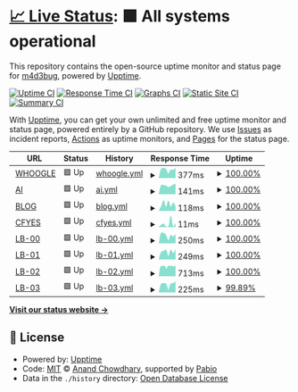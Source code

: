 # [📈 Live Status](https://upptime-prod.madebug.net): <!--live status--> **🟩 All systems operational**

This repository contains the open-source uptime monitor and status page for [m4d3bug](https://blog.madebug.net), powered by [Upptime](https://github.com/upptime/upptime).

[![Uptime CI](https://github.com/m4d3bug/upptime-prod/workflows/Uptime%20CI/badge.svg)](https://github.com/m4d3bug/upptime-prod/actions?query=workflow%3A%22Uptime+CI%22)
[![Response Time CI](https://github.com/m4d3bug/upptime-prod/workflows/Response%20Time%20CI/badge.svg)](https://github.com/m4d3bug/upptime-prod/actions?query=workflow%3A%22Response+Time+CI%22)
[![Graphs CI](https://github.com/m4d3bug/upptime-prod/workflows/Graphs%20CI/badge.svg)](https://github.com/m4d3bug/upptime-prod/actions?query=workflow%3A%22Graphs+CI%22)
[![Static Site CI](https://github.com/m4d3bug/upptime-prod/workflows/Static%20Site%20CI/badge.svg)](https://github.com/m4d3bug/upptime-prod/actions?query=workflow%3A%22Static+Site+CI%22)
[![Summary CI](https://github.com/m4d3bug/upptime-prod/workflows/Summary%20CI/badge.svg)](https://github.com/m4d3bug/upptime-prod/actions?query=workflow%3A%22Summary+CI%22)

With [Upptime](https://upptime.js.org), you can get your own unlimited and free uptime monitor and status page, powered entirely by a GitHub repository. We use [Issues](https://github.com/m4d3bug/upptime-prod/issues) as incident reports, [Actions](https://github.com/m4d3bug/upptime-prod/actions) as uptime monitors, and [Pages](https://upptime-prod.madebug.net) for the status page.

<!--start: status pages-->
<!-- This summary is generated by Upptime (https://github.com/upptime/upptime) -->
<!-- Do not edit this manually, your changes will be overwritten -->
<!-- prettier-ignore -->
| URL | Status | History | Response Time | Uptime |
| --- | ------ | ------- | ------------- | ------ |
| <img alt="" src="https://icons.duckduckgo.com/ip3/whoogle.madebug.net.ico" height="13"> [WHOOGLE](https://whoogle.madebug.net) | 🟩 Up | [whoogle.yml](https://github.com/m4d3bug/upptime-prod/commits/HEAD/history/whoogle.yml) | <details><summary><img alt="Response time graph" src="./graphs/whoogle/response-time-week.png" height="20"> 377ms</summary><br><a href="https://upptime-prod.madebug.net/history/whoogle"><img alt="Response time 711" src="https://img.shields.io/endpoint?url=https%3A%2F%2Fraw.githubusercontent.com%2Fm4d3bug%2Fupptime-prod%2FHEAD%2Fapi%2Fwhoogle%2Fresponse-time.json"></a><br><a href="https://upptime-prod.madebug.net/history/whoogle"><img alt="24-hour response time 452" src="https://img.shields.io/endpoint?url=https%3A%2F%2Fraw.githubusercontent.com%2Fm4d3bug%2Fupptime-prod%2FHEAD%2Fapi%2Fwhoogle%2Fresponse-time-day.json"></a><br><a href="https://upptime-prod.madebug.net/history/whoogle"><img alt="7-day response time 377" src="https://img.shields.io/endpoint?url=https%3A%2F%2Fraw.githubusercontent.com%2Fm4d3bug%2Fupptime-prod%2FHEAD%2Fapi%2Fwhoogle%2Fresponse-time-week.json"></a><br><a href="https://upptime-prod.madebug.net/history/whoogle"><img alt="30-day response time 341" src="https://img.shields.io/endpoint?url=https%3A%2F%2Fraw.githubusercontent.com%2Fm4d3bug%2Fupptime-prod%2FHEAD%2Fapi%2Fwhoogle%2Fresponse-time-month.json"></a><br><a href="https://upptime-prod.madebug.net/history/whoogle"><img alt="1-year response time 711" src="https://img.shields.io/endpoint?url=https%3A%2F%2Fraw.githubusercontent.com%2Fm4d3bug%2Fupptime-prod%2FHEAD%2Fapi%2Fwhoogle%2Fresponse-time-year.json"></a></details> | <details><summary><a href="https://upptime-prod.madebug.net/history/whoogle">100.00%</a></summary><a href="https://upptime-prod.madebug.net/history/whoogle"><img alt="All-time uptime 99.99%" src="https://img.shields.io/endpoint?url=https%3A%2F%2Fraw.githubusercontent.com%2Fm4d3bug%2Fupptime-prod%2FHEAD%2Fapi%2Fwhoogle%2Fuptime.json"></a><br><a href="https://upptime-prod.madebug.net/history/whoogle"><img alt="24-hour uptime 100.00%" src="https://img.shields.io/endpoint?url=https%3A%2F%2Fraw.githubusercontent.com%2Fm4d3bug%2Fupptime-prod%2FHEAD%2Fapi%2Fwhoogle%2Fuptime-day.json"></a><br><a href="https://upptime-prod.madebug.net/history/whoogle"><img alt="7-day uptime 100.00%" src="https://img.shields.io/endpoint?url=https%3A%2F%2Fraw.githubusercontent.com%2Fm4d3bug%2Fupptime-prod%2FHEAD%2Fapi%2Fwhoogle%2Fuptime-week.json"></a><br><a href="https://upptime-prod.madebug.net/history/whoogle"><img alt="30-day uptime 99.96%" src="https://img.shields.io/endpoint?url=https%3A%2F%2Fraw.githubusercontent.com%2Fm4d3bug%2Fupptime-prod%2FHEAD%2Fapi%2Fwhoogle%2Fuptime-month.json"></a><br><a href="https://upptime-prod.madebug.net/history/whoogle"><img alt="1-year uptime 99.99%" src="https://img.shields.io/endpoint?url=https%3A%2F%2Fraw.githubusercontent.com%2Fm4d3bug%2Fupptime-prod%2FHEAD%2Fapi%2Fwhoogle%2Fuptime-year.json"></a></details>
| <img alt="" src="https://icons.duckduckgo.com/ip3/ai.madebug.net.ico" height="13"> [AI](https://ai.madebug.net) | 🟩 Up | [ai.yml](https://github.com/m4d3bug/upptime-prod/commits/HEAD/history/ai.yml) | <details><summary><img alt="Response time graph" src="./graphs/ai/response-time-week.png" height="20"> 141ms</summary><br><a href="https://upptime-prod.madebug.net/history/ai"><img alt="Response time 156" src="https://img.shields.io/endpoint?url=https%3A%2F%2Fraw.githubusercontent.com%2Fm4d3bug%2Fupptime-prod%2FHEAD%2Fapi%2Fai%2Fresponse-time.json"></a><br><a href="https://upptime-prod.madebug.net/history/ai"><img alt="24-hour response time 167" src="https://img.shields.io/endpoint?url=https%3A%2F%2Fraw.githubusercontent.com%2Fm4d3bug%2Fupptime-prod%2FHEAD%2Fapi%2Fai%2Fresponse-time-day.json"></a><br><a href="https://upptime-prod.madebug.net/history/ai"><img alt="7-day response time 141" src="https://img.shields.io/endpoint?url=https%3A%2F%2Fraw.githubusercontent.com%2Fm4d3bug%2Fupptime-prod%2FHEAD%2Fapi%2Fai%2Fresponse-time-week.json"></a><br><a href="https://upptime-prod.madebug.net/history/ai"><img alt="30-day response time 175" src="https://img.shields.io/endpoint?url=https%3A%2F%2Fraw.githubusercontent.com%2Fm4d3bug%2Fupptime-prod%2FHEAD%2Fapi%2Fai%2Fresponse-time-month.json"></a><br><a href="https://upptime-prod.madebug.net/history/ai"><img alt="1-year response time 156" src="https://img.shields.io/endpoint?url=https%3A%2F%2Fraw.githubusercontent.com%2Fm4d3bug%2Fupptime-prod%2FHEAD%2Fapi%2Fai%2Fresponse-time-year.json"></a></details> | <details><summary><a href="https://upptime-prod.madebug.net/history/ai">100.00%</a></summary><a href="https://upptime-prod.madebug.net/history/ai"><img alt="All-time uptime 100.00%" src="https://img.shields.io/endpoint?url=https%3A%2F%2Fraw.githubusercontent.com%2Fm4d3bug%2Fupptime-prod%2FHEAD%2Fapi%2Fai%2Fuptime.json"></a><br><a href="https://upptime-prod.madebug.net/history/ai"><img alt="24-hour uptime 100.00%" src="https://img.shields.io/endpoint?url=https%3A%2F%2Fraw.githubusercontent.com%2Fm4d3bug%2Fupptime-prod%2FHEAD%2Fapi%2Fai%2Fuptime-day.json"></a><br><a href="https://upptime-prod.madebug.net/history/ai"><img alt="7-day uptime 100.00%" src="https://img.shields.io/endpoint?url=https%3A%2F%2Fraw.githubusercontent.com%2Fm4d3bug%2Fupptime-prod%2FHEAD%2Fapi%2Fai%2Fuptime-week.json"></a><br><a href="https://upptime-prod.madebug.net/history/ai"><img alt="30-day uptime 100.00%" src="https://img.shields.io/endpoint?url=https%3A%2F%2Fraw.githubusercontent.com%2Fm4d3bug%2Fupptime-prod%2FHEAD%2Fapi%2Fai%2Fuptime-month.json"></a><br><a href="https://upptime-prod.madebug.net/history/ai"><img alt="1-year uptime 100.00%" src="https://img.shields.io/endpoint?url=https%3A%2F%2Fraw.githubusercontent.com%2Fm4d3bug%2Fupptime-prod%2FHEAD%2Fapi%2Fai%2Fuptime-year.json"></a></details>
| <img alt="" src="https://icons.duckduckgo.com/ip3/blog.madebug.net.ico" height="13"> [BLOG](https://blog.madebug.net) | 🟩 Up | [blog.yml](https://github.com/m4d3bug/upptime-prod/commits/HEAD/history/blog.yml) | <details><summary><img alt="Response time graph" src="./graphs/blog/response-time-week.png" height="20"> 118ms</summary><br><a href="https://upptime-prod.madebug.net/history/blog"><img alt="Response time 183" src="https://img.shields.io/endpoint?url=https%3A%2F%2Fraw.githubusercontent.com%2Fm4d3bug%2Fupptime-prod%2FHEAD%2Fapi%2Fblog%2Fresponse-time.json"></a><br><a href="https://upptime-prod.madebug.net/history/blog"><img alt="24-hour response time 85" src="https://img.shields.io/endpoint?url=https%3A%2F%2Fraw.githubusercontent.com%2Fm4d3bug%2Fupptime-prod%2FHEAD%2Fapi%2Fblog%2Fresponse-time-day.json"></a><br><a href="https://upptime-prod.madebug.net/history/blog"><img alt="7-day response time 118" src="https://img.shields.io/endpoint?url=https%3A%2F%2Fraw.githubusercontent.com%2Fm4d3bug%2Fupptime-prod%2FHEAD%2Fapi%2Fblog%2Fresponse-time-week.json"></a><br><a href="https://upptime-prod.madebug.net/history/blog"><img alt="30-day response time 146" src="https://img.shields.io/endpoint?url=https%3A%2F%2Fraw.githubusercontent.com%2Fm4d3bug%2Fupptime-prod%2FHEAD%2Fapi%2Fblog%2Fresponse-time-month.json"></a><br><a href="https://upptime-prod.madebug.net/history/blog"><img alt="1-year response time 183" src="https://img.shields.io/endpoint?url=https%3A%2F%2Fraw.githubusercontent.com%2Fm4d3bug%2Fupptime-prod%2FHEAD%2Fapi%2Fblog%2Fresponse-time-year.json"></a></details> | <details><summary><a href="https://upptime-prod.madebug.net/history/blog">100.00%</a></summary><a href="https://upptime-prod.madebug.net/history/blog"><img alt="All-time uptime 100.00%" src="https://img.shields.io/endpoint?url=https%3A%2F%2Fraw.githubusercontent.com%2Fm4d3bug%2Fupptime-prod%2FHEAD%2Fapi%2Fblog%2Fuptime.json"></a><br><a href="https://upptime-prod.madebug.net/history/blog"><img alt="24-hour uptime 100.00%" src="https://img.shields.io/endpoint?url=https%3A%2F%2Fraw.githubusercontent.com%2Fm4d3bug%2Fupptime-prod%2FHEAD%2Fapi%2Fblog%2Fuptime-day.json"></a><br><a href="https://upptime-prod.madebug.net/history/blog"><img alt="7-day uptime 100.00%" src="https://img.shields.io/endpoint?url=https%3A%2F%2Fraw.githubusercontent.com%2Fm4d3bug%2Fupptime-prod%2FHEAD%2Fapi%2Fblog%2Fuptime-week.json"></a><br><a href="https://upptime-prod.madebug.net/history/blog"><img alt="30-day uptime 100.00%" src="https://img.shields.io/endpoint?url=https%3A%2F%2Fraw.githubusercontent.com%2Fm4d3bug%2Fupptime-prod%2FHEAD%2Fapi%2Fblog%2Fuptime-month.json"></a><br><a href="https://upptime-prod.madebug.net/history/blog"><img alt="1-year uptime 100.00%" src="https://img.shields.io/endpoint?url=https%3A%2F%2Fraw.githubusercontent.com%2Fm4d3bug%2Fupptime-prod%2FHEAD%2Fapi%2Fblog%2Fuptime-year.json"></a></details>
| <img alt="" src="https://icons.duckduckgo.com/ip3/null.ico" height="13"> [CFYES](cfyes.m4d3bug.com) | 🟩 Up | [cfyes.yml](https://github.com/m4d3bug/upptime-prod/commits/HEAD/history/cfyes.yml) | <details><summary><img alt="Response time graph" src="./graphs/cfyes/response-time-week.png" height="20"> 11ms</summary><br><a href="https://upptime-prod.madebug.net/history/cfyes"><img alt="Response time 15" src="https://img.shields.io/endpoint?url=https%3A%2F%2Fraw.githubusercontent.com%2Fm4d3bug%2Fupptime-prod%2FHEAD%2Fapi%2Fcfyes%2Fresponse-time.json"></a><br><a href="https://upptime-prod.madebug.net/history/cfyes"><img alt="24-hour response time 13" src="https://img.shields.io/endpoint?url=https%3A%2F%2Fraw.githubusercontent.com%2Fm4d3bug%2Fupptime-prod%2FHEAD%2Fapi%2Fcfyes%2Fresponse-time-day.json"></a><br><a href="https://upptime-prod.madebug.net/history/cfyes"><img alt="7-day response time 11" src="https://img.shields.io/endpoint?url=https%3A%2F%2Fraw.githubusercontent.com%2Fm4d3bug%2Fupptime-prod%2FHEAD%2Fapi%2Fcfyes%2Fresponse-time-week.json"></a><br><a href="https://upptime-prod.madebug.net/history/cfyes"><img alt="30-day response time 15" src="https://img.shields.io/endpoint?url=https%3A%2F%2Fraw.githubusercontent.com%2Fm4d3bug%2Fupptime-prod%2FHEAD%2Fapi%2Fcfyes%2Fresponse-time-month.json"></a><br><a href="https://upptime-prod.madebug.net/history/cfyes"><img alt="1-year response time 15" src="https://img.shields.io/endpoint?url=https%3A%2F%2Fraw.githubusercontent.com%2Fm4d3bug%2Fupptime-prod%2FHEAD%2Fapi%2Fcfyes%2Fresponse-time-year.json"></a></details> | <details><summary><a href="https://upptime-prod.madebug.net/history/cfyes">100.00%</a></summary><a href="https://upptime-prod.madebug.net/history/cfyes"><img alt="All-time uptime 100.00%" src="https://img.shields.io/endpoint?url=https%3A%2F%2Fraw.githubusercontent.com%2Fm4d3bug%2Fupptime-prod%2FHEAD%2Fapi%2Fcfyes%2Fuptime.json"></a><br><a href="https://upptime-prod.madebug.net/history/cfyes"><img alt="24-hour uptime 100.00%" src="https://img.shields.io/endpoint?url=https%3A%2F%2Fraw.githubusercontent.com%2Fm4d3bug%2Fupptime-prod%2FHEAD%2Fapi%2Fcfyes%2Fuptime-day.json"></a><br><a href="https://upptime-prod.madebug.net/history/cfyes"><img alt="7-day uptime 100.00%" src="https://img.shields.io/endpoint?url=https%3A%2F%2Fraw.githubusercontent.com%2Fm4d3bug%2Fupptime-prod%2FHEAD%2Fapi%2Fcfyes%2Fuptime-week.json"></a><br><a href="https://upptime-prod.madebug.net/history/cfyes"><img alt="30-day uptime 100.00%" src="https://img.shields.io/endpoint?url=https%3A%2F%2Fraw.githubusercontent.com%2Fm4d3bug%2Fupptime-prod%2FHEAD%2Fapi%2Fcfyes%2Fuptime-month.json"></a><br><a href="https://upptime-prod.madebug.net/history/cfyes"><img alt="1-year uptime 100.00%" src="https://img.shields.io/endpoint?url=https%3A%2F%2Fraw.githubusercontent.com%2Fm4d3bug%2Fupptime-prod%2FHEAD%2Fapi%2Fcfyes%2Fuptime-year.json"></a></details>
| <img alt="" src="https://icons.duckduckgo.com/ip3/lb-00.m4d3bug.com.ico" height="13"> [LB-00](https://lb-00.m4d3bug.com/check) | 🟩 Up | [lb-00.yml](https://github.com/m4d3bug/upptime-prod/commits/HEAD/history/lb-00.yml) | <details><summary><img alt="Response time graph" src="./graphs/lb-00/response-time-week.png" height="20"> 250ms</summary><br><a href="https://upptime-prod.madebug.net/history/lb-00"><img alt="Response time 1645" src="https://img.shields.io/endpoint?url=https%3A%2F%2Fraw.githubusercontent.com%2Fm4d3bug%2Fupptime-prod%2FHEAD%2Fapi%2Flb-00%2Fresponse-time.json"></a><br><a href="https://upptime-prod.madebug.net/history/lb-00"><img alt="24-hour response time 283" src="https://img.shields.io/endpoint?url=https%3A%2F%2Fraw.githubusercontent.com%2Fm4d3bug%2Fupptime-prod%2FHEAD%2Fapi%2Flb-00%2Fresponse-time-day.json"></a><br><a href="https://upptime-prod.madebug.net/history/lb-00"><img alt="7-day response time 250" src="https://img.shields.io/endpoint?url=https%3A%2F%2Fraw.githubusercontent.com%2Fm4d3bug%2Fupptime-prod%2FHEAD%2Fapi%2Flb-00%2Fresponse-time-week.json"></a><br><a href="https://upptime-prod.madebug.net/history/lb-00"><img alt="30-day response time 227" src="https://img.shields.io/endpoint?url=https%3A%2F%2Fraw.githubusercontent.com%2Fm4d3bug%2Fupptime-prod%2FHEAD%2Fapi%2Flb-00%2Fresponse-time-month.json"></a><br><a href="https://upptime-prod.madebug.net/history/lb-00"><img alt="1-year response time 1645" src="https://img.shields.io/endpoint?url=https%3A%2F%2Fraw.githubusercontent.com%2Fm4d3bug%2Fupptime-prod%2FHEAD%2Fapi%2Flb-00%2Fresponse-time-year.json"></a></details> | <details><summary><a href="https://upptime-prod.madebug.net/history/lb-00">100.00%</a></summary><a href="https://upptime-prod.madebug.net/history/lb-00"><img alt="All-time uptime 97.25%" src="https://img.shields.io/endpoint?url=https%3A%2F%2Fraw.githubusercontent.com%2Fm4d3bug%2Fupptime-prod%2FHEAD%2Fapi%2Flb-00%2Fuptime.json"></a><br><a href="https://upptime-prod.madebug.net/history/lb-00"><img alt="24-hour uptime 100.00%" src="https://img.shields.io/endpoint?url=https%3A%2F%2Fraw.githubusercontent.com%2Fm4d3bug%2Fupptime-prod%2FHEAD%2Fapi%2Flb-00%2Fuptime-day.json"></a><br><a href="https://upptime-prod.madebug.net/history/lb-00"><img alt="7-day uptime 100.00%" src="https://img.shields.io/endpoint?url=https%3A%2F%2Fraw.githubusercontent.com%2Fm4d3bug%2Fupptime-prod%2FHEAD%2Fapi%2Flb-00%2Fuptime-week.json"></a><br><a href="https://upptime-prod.madebug.net/history/lb-00"><img alt="30-day uptime 100.00%" src="https://img.shields.io/endpoint?url=https%3A%2F%2Fraw.githubusercontent.com%2Fm4d3bug%2Fupptime-prod%2FHEAD%2Fapi%2Flb-00%2Fuptime-month.json"></a><br><a href="https://upptime-prod.madebug.net/history/lb-00"><img alt="1-year uptime 97.25%" src="https://img.shields.io/endpoint?url=https%3A%2F%2Fraw.githubusercontent.com%2Fm4d3bug%2Fupptime-prod%2FHEAD%2Fapi%2Flb-00%2Fuptime-year.json"></a></details>
| <img alt="" src="https://icons.duckduckgo.com/ip3/lb-01.m4d3bug.com.ico" height="13"> [LB-01](https://lb-01.m4d3bug.com/check) | 🟩 Up | [lb-01.yml](https://github.com/m4d3bug/upptime-prod/commits/HEAD/history/lb-01.yml) | <details><summary><img alt="Response time graph" src="./graphs/lb-01/response-time-week.png" height="20"> 249ms</summary><br><a href="https://upptime-prod.madebug.net/history/lb-01"><img alt="Response time 1240" src="https://img.shields.io/endpoint?url=https%3A%2F%2Fraw.githubusercontent.com%2Fm4d3bug%2Fupptime-prod%2FHEAD%2Fapi%2Flb-01%2Fresponse-time.json"></a><br><a href="https://upptime-prod.madebug.net/history/lb-01"><img alt="24-hour response time 319" src="https://img.shields.io/endpoint?url=https%3A%2F%2Fraw.githubusercontent.com%2Fm4d3bug%2Fupptime-prod%2FHEAD%2Fapi%2Flb-01%2Fresponse-time-day.json"></a><br><a href="https://upptime-prod.madebug.net/history/lb-01"><img alt="7-day response time 249" src="https://img.shields.io/endpoint?url=https%3A%2F%2Fraw.githubusercontent.com%2Fm4d3bug%2Fupptime-prod%2FHEAD%2Fapi%2Flb-01%2Fresponse-time-week.json"></a><br><a href="https://upptime-prod.madebug.net/history/lb-01"><img alt="30-day response time 216" src="https://img.shields.io/endpoint?url=https%3A%2F%2Fraw.githubusercontent.com%2Fm4d3bug%2Fupptime-prod%2FHEAD%2Fapi%2Flb-01%2Fresponse-time-month.json"></a><br><a href="https://upptime-prod.madebug.net/history/lb-01"><img alt="1-year response time 1240" src="https://img.shields.io/endpoint?url=https%3A%2F%2Fraw.githubusercontent.com%2Fm4d3bug%2Fupptime-prod%2FHEAD%2Fapi%2Flb-01%2Fresponse-time-year.json"></a></details> | <details><summary><a href="https://upptime-prod.madebug.net/history/lb-01">100.00%</a></summary><a href="https://upptime-prod.madebug.net/history/lb-01"><img alt="All-time uptime 96.92%" src="https://img.shields.io/endpoint?url=https%3A%2F%2Fraw.githubusercontent.com%2Fm4d3bug%2Fupptime-prod%2FHEAD%2Fapi%2Flb-01%2Fuptime.json"></a><br><a href="https://upptime-prod.madebug.net/history/lb-01"><img alt="24-hour uptime 100.00%" src="https://img.shields.io/endpoint?url=https%3A%2F%2Fraw.githubusercontent.com%2Fm4d3bug%2Fupptime-prod%2FHEAD%2Fapi%2Flb-01%2Fuptime-day.json"></a><br><a href="https://upptime-prod.madebug.net/history/lb-01"><img alt="7-day uptime 100.00%" src="https://img.shields.io/endpoint?url=https%3A%2F%2Fraw.githubusercontent.com%2Fm4d3bug%2Fupptime-prod%2FHEAD%2Fapi%2Flb-01%2Fuptime-week.json"></a><br><a href="https://upptime-prod.madebug.net/history/lb-01"><img alt="30-day uptime 100.00%" src="https://img.shields.io/endpoint?url=https%3A%2F%2Fraw.githubusercontent.com%2Fm4d3bug%2Fupptime-prod%2FHEAD%2Fapi%2Flb-01%2Fuptime-month.json"></a><br><a href="https://upptime-prod.madebug.net/history/lb-01"><img alt="1-year uptime 96.92%" src="https://img.shields.io/endpoint?url=https%3A%2F%2Fraw.githubusercontent.com%2Fm4d3bug%2Fupptime-prod%2FHEAD%2Fapi%2Flb-01%2Fuptime-year.json"></a></details>
| <img alt="" src="https://icons.duckduckgo.com/ip3/lb-02.m4d3bug.com.ico" height="13"> [LB-02](https://lb-02.m4d3bug.com/check) | 🟩 Up | [lb-02.yml](https://github.com/m4d3bug/upptime-prod/commits/HEAD/history/lb-02.yml) | <details><summary><img alt="Response time graph" src="./graphs/lb-02/response-time-week.png" height="20"> 713ms</summary><br><a href="https://upptime-prod.madebug.net/history/lb-02"><img alt="Response time 962" src="https://img.shields.io/endpoint?url=https%3A%2F%2Fraw.githubusercontent.com%2Fm4d3bug%2Fupptime-prod%2FHEAD%2Fapi%2Flb-02%2Fresponse-time.json"></a><br><a href="https://upptime-prod.madebug.net/history/lb-02"><img alt="24-hour response time 775" src="https://img.shields.io/endpoint?url=https%3A%2F%2Fraw.githubusercontent.com%2Fm4d3bug%2Fupptime-prod%2FHEAD%2Fapi%2Flb-02%2Fresponse-time-day.json"></a><br><a href="https://upptime-prod.madebug.net/history/lb-02"><img alt="7-day response time 713" src="https://img.shields.io/endpoint?url=https%3A%2F%2Fraw.githubusercontent.com%2Fm4d3bug%2Fupptime-prod%2FHEAD%2Fapi%2Flb-02%2Fresponse-time-week.json"></a><br><a href="https://upptime-prod.madebug.net/history/lb-02"><img alt="30-day response time 668" src="https://img.shields.io/endpoint?url=https%3A%2F%2Fraw.githubusercontent.com%2Fm4d3bug%2Fupptime-prod%2FHEAD%2Fapi%2Flb-02%2Fresponse-time-month.json"></a><br><a href="https://upptime-prod.madebug.net/history/lb-02"><img alt="1-year response time 962" src="https://img.shields.io/endpoint?url=https%3A%2F%2Fraw.githubusercontent.com%2Fm4d3bug%2Fupptime-prod%2FHEAD%2Fapi%2Flb-02%2Fresponse-time-year.json"></a></details> | <details><summary><a href="https://upptime-prod.madebug.net/history/lb-02">100.00%</a></summary><a href="https://upptime-prod.madebug.net/history/lb-02"><img alt="All-time uptime 99.68%" src="https://img.shields.io/endpoint?url=https%3A%2F%2Fraw.githubusercontent.com%2Fm4d3bug%2Fupptime-prod%2FHEAD%2Fapi%2Flb-02%2Fuptime.json"></a><br><a href="https://upptime-prod.madebug.net/history/lb-02"><img alt="24-hour uptime 100.00%" src="https://img.shields.io/endpoint?url=https%3A%2F%2Fraw.githubusercontent.com%2Fm4d3bug%2Fupptime-prod%2FHEAD%2Fapi%2Flb-02%2Fuptime-day.json"></a><br><a href="https://upptime-prod.madebug.net/history/lb-02"><img alt="7-day uptime 100.00%" src="https://img.shields.io/endpoint?url=https%3A%2F%2Fraw.githubusercontent.com%2Fm4d3bug%2Fupptime-prod%2FHEAD%2Fapi%2Flb-02%2Fuptime-week.json"></a><br><a href="https://upptime-prod.madebug.net/history/lb-02"><img alt="30-day uptime 100.00%" src="https://img.shields.io/endpoint?url=https%3A%2F%2Fraw.githubusercontent.com%2Fm4d3bug%2Fupptime-prod%2FHEAD%2Fapi%2Flb-02%2Fuptime-month.json"></a><br><a href="https://upptime-prod.madebug.net/history/lb-02"><img alt="1-year uptime 99.68%" src="https://img.shields.io/endpoint?url=https%3A%2F%2Fraw.githubusercontent.com%2Fm4d3bug%2Fupptime-prod%2FHEAD%2Fapi%2Flb-02%2Fuptime-year.json"></a></details>
| <img alt="" src="https://icons.duckduckgo.com/ip3/lb-03.m4d3bug.com.ico" height="13"> [LB-03](https://lb-03.m4d3bug.com/check) | 🟩 Up | [lb-03.yml](https://github.com/m4d3bug/upptime-prod/commits/HEAD/history/lb-03.yml) | <details><summary><img alt="Response time graph" src="./graphs/lb-03/response-time-week.png" height="20"> 225ms</summary><br><a href="https://upptime-prod.madebug.net/history/lb-03"><img alt="Response time 216" src="https://img.shields.io/endpoint?url=https%3A%2F%2Fraw.githubusercontent.com%2Fm4d3bug%2Fupptime-prod%2FHEAD%2Fapi%2Flb-03%2Fresponse-time.json"></a><br><a href="https://upptime-prod.madebug.net/history/lb-03"><img alt="24-hour response time 264" src="https://img.shields.io/endpoint?url=https%3A%2F%2Fraw.githubusercontent.com%2Fm4d3bug%2Fupptime-prod%2FHEAD%2Fapi%2Flb-03%2Fresponse-time-day.json"></a><br><a href="https://upptime-prod.madebug.net/history/lb-03"><img alt="7-day response time 225" src="https://img.shields.io/endpoint?url=https%3A%2F%2Fraw.githubusercontent.com%2Fm4d3bug%2Fupptime-prod%2FHEAD%2Fapi%2Flb-03%2Fresponse-time-week.json"></a><br><a href="https://upptime-prod.madebug.net/history/lb-03"><img alt="30-day response time 198" src="https://img.shields.io/endpoint?url=https%3A%2F%2Fraw.githubusercontent.com%2Fm4d3bug%2Fupptime-prod%2FHEAD%2Fapi%2Flb-03%2Fresponse-time-month.json"></a><br><a href="https://upptime-prod.madebug.net/history/lb-03"><img alt="1-year response time 216" src="https://img.shields.io/endpoint?url=https%3A%2F%2Fraw.githubusercontent.com%2Fm4d3bug%2Fupptime-prod%2FHEAD%2Fapi%2Flb-03%2Fresponse-time-year.json"></a></details> | <details><summary><a href="https://upptime-prod.madebug.net/history/lb-03">99.89%</a></summary><a href="https://upptime-prod.madebug.net/history/lb-03"><img alt="All-time uptime 97.77%" src="https://img.shields.io/endpoint?url=https%3A%2F%2Fraw.githubusercontent.com%2Fm4d3bug%2Fupptime-prod%2FHEAD%2Fapi%2Flb-03%2Fuptime.json"></a><br><a href="https://upptime-prod.madebug.net/history/lb-03"><img alt="24-hour uptime 99.23%" src="https://img.shields.io/endpoint?url=https%3A%2F%2Fraw.githubusercontent.com%2Fm4d3bug%2Fupptime-prod%2FHEAD%2Fapi%2Flb-03%2Fuptime-day.json"></a><br><a href="https://upptime-prod.madebug.net/history/lb-03"><img alt="7-day uptime 99.89%" src="https://img.shields.io/endpoint?url=https%3A%2F%2Fraw.githubusercontent.com%2Fm4d3bug%2Fupptime-prod%2FHEAD%2Fapi%2Flb-03%2Fuptime-week.json"></a><br><a href="https://upptime-prod.madebug.net/history/lb-03"><img alt="30-day uptime 97.96%" src="https://img.shields.io/endpoint?url=https%3A%2F%2Fraw.githubusercontent.com%2Fm4d3bug%2Fupptime-prod%2FHEAD%2Fapi%2Flb-03%2Fuptime-month.json"></a><br><a href="https://upptime-prod.madebug.net/history/lb-03"><img alt="1-year uptime 97.77%" src="https://img.shields.io/endpoint?url=https%3A%2F%2Fraw.githubusercontent.com%2Fm4d3bug%2Fupptime-prod%2FHEAD%2Fapi%2Flb-03%2Fuptime-year.json"></a></details>

<!--end: status pages-->

[**Visit our status website →**](https://upptime-prod.madebug.net)

## 📄 License

- Powered by: [Upptime](https://github.com/upptime/upptime)
- Code: [MIT](./LICENSE) © [Anand Chowdhary](https://anandchowdhary.com), supported by [Pabio](https://pabio.com)
- Data in the `./history` directory: [Open Database License](https://opendatacommons.org/licenses/odbl/1-0/)
